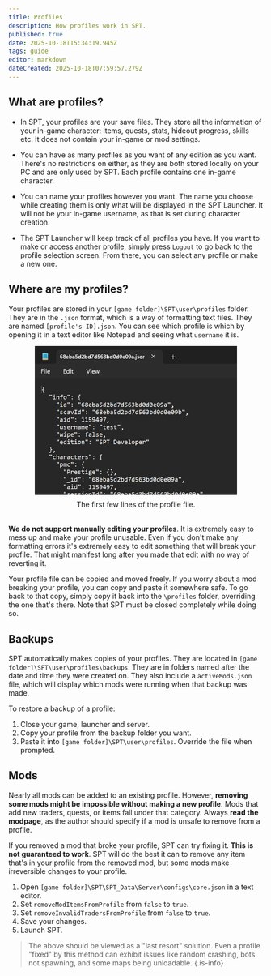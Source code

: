 ```yaml
---
title: Profiles
description: How profiles work in SPT.
published: true
date: 2025-10-18T15:34:19.945Z
tags: guide
editor: markdown
dateCreated: 2025-10-18T07:59:57.279Z
---
```


## What are profiles?

- In SPT, your profiles are your save files. They store all the information of your in-game character: items, quests, stats, hideout progress, skills etc. It does not contain your in-game or mod settings.

- You can have as many profiles as you want of any edition as you want. There's no restrictions on either, as they are both stored locally on your PC and are only used by SPT. Each profile contains one in-game character.

- You can name your profiles however you want. The name you choose while creating them is only what will be displayed in the SPT Launcher. It will not be your in-game username, as that is set during character creation.

- The SPT Launcher will keep track of all profiles you have. If you want to make or access another profile, simply press `Logout` to go back to the profile selection screen. From there, you can select any profile or make a new one.

## Where are my profiles?

Your profiles are stored in your `[game folder]\SPT\user\profiles` folder. They are in the `.json` format, which is a way of formatting text files. They are named `[profile's ID].json`. You can see which profile is which by opening it in a text editor like Notepad and seeing what `username` it is.

<div style="margin-top: 10px;"></div>
<img src="/profiles/profile top.png" alt="profile" width=400 style="display: block; margin: 0 auto;">
<div style="margin-top: 10px;"></div>
<div style='text-align: center;'>
The first few lines of the profile file.
</div>
<br>

**We do not support manually editing your profiles**. It is extremely easy to mess up and make your profile unusable. Even if you don't make any formatting errors it's extremely easy to edit something that will break your profile. That might manifest long after you made that edit with no way of reverting it.

Your profile file can be copied and moved freely. If you worry about a mod breaking your profile, you can copy and paste it somewhere safe. To go back to that copy, simply copy it back into the `\profiles` folder, overriding the one that's there. Note that SPT must be closed completely while doing so.

## Backups

SPT automatically makes copies of your profiles. They are located in `[game folder]\SPT\user\profiles\backups`. They are in folders named after the date and time they were created on. They also include a `activeMods.json` file, which will display which mods were running when that backup was made.

To restore a backup of a profile:
1. Close your game, launcher and server.
2. Copy your profile from the backup folder you want.
3. Paste it into `[game folder]\SPT\user\profiles`. Override the file when prompted.

## Mods

Nearly all mods can be added to an existing profile. However, **removing some mods might be impossible without making a new profile**. Mods that add new traders, quests, or items fall under that category. Always **read the modpage**, as the author should specify if a mod is unsafe to remove from a profile.

If you removed a mod that broke your profile, SPT can try fixing it. **This is not guaranteed to work**. SPT will do the best it can to remove any item that's in your profile from the removed mod, but some mods make irreversible changes to your profile.

1. Open `[game folder]\SPT\SPT_Data\Server\configs\core.json` in a text editor.
2. Set `removeModItemsFromProfile` from `false` to `true`.
3. Set `removeInvalidTradersFromProfile` from `false` to `true`.
4. Save your changes.
5. Launch SPT.

> The above should be viewed as a "last resort" solution. Even a profile "fixed" by this method can exhibit issues like random crashing, bots not spawning, and some maps being unloadable.
{.is-info}
